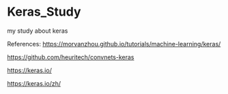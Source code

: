 # Keras_Study
my study about keras

References:
https://morvanzhou.github.io/tutorials/machine-learning/keras/

https://github.com/heuritech/convnets-keras

https://keras.io/

https://keras.io/zh/

